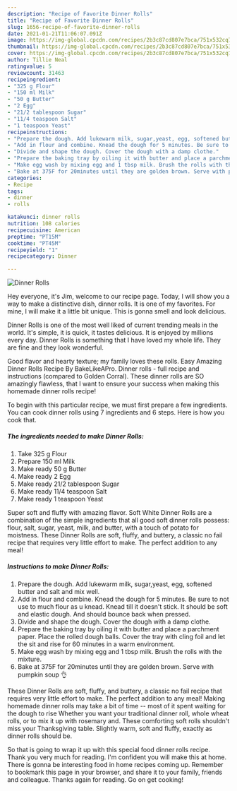 ```yaml
---
description: "Recipe of Favorite Dinner Rolls"
title: "Recipe of Favorite Dinner Rolls"
slug: 1656-recipe-of-favorite-dinner-rolls
date: 2021-01-21T11:06:07.091Z
image: https://img-global.cpcdn.com/recipes/2b3c87cd807e7bca/751x532cq70/dinner-rolls-recipe-main-photo.jpg
thumbnail: https://img-global.cpcdn.com/recipes/2b3c87cd807e7bca/751x532cq70/dinner-rolls-recipe-main-photo.jpg
cover: https://img-global.cpcdn.com/recipes/2b3c87cd807e7bca/751x532cq70/dinner-rolls-recipe-main-photo.jpg
author: Tillie Neal
ratingvalue: 5
reviewcount: 31463
recipeingredient:
- "325 g Flour"
- "150 ml Milk"
- "50 g Butter"
- "2 Egg"
- "21/2 tablespoon Sugar"
- "11/4 teaspoon Salt"
- "1 teaspoon Yeast"
recipeinstructions:
- "Prepare the dough. Add lukewarm milk, sugar,yeast, egg, softened butter and salt and mix well."
- "Add in flour and combine. Knead the dough for 5 minutes. Be sure to not use to much flour as u knead. Knead till it doesn&#39;t stick. It should be soft and elastic dough. And should bounce back when pressed."
- "Divide and shape the dough. Cover the dough with a damp clothe."
- "Prepare the baking tray by oiling it with butter and place a parchment paper. Place the rolled dough balls. Cover the tray with cling foil and let the sit and rise for 60 minutes in a warm environment."
- "Make egg wash by mixing egg and 1 tbsp milk. Brush the rolls with the mixture."
- "Bake at 375F for 20minutes until they are golden brown. Serve with pumpkin soup 👌"
categories:
- Recipe
tags:
- dinner
- rolls

katakunci: dinner rolls 
nutrition: 108 calories
recipecuisine: American
preptime: "PT15M"
cooktime: "PT45M"
recipeyield: "1"
recipecategory: Dinner

---
```



![Dinner Rolls](https://img-global.cpcdn.com/recipes/2b3c87cd807e7bca/751x532cq70/dinner-rolls-recipe-main-photo.jpg)

Hey everyone, it's Jim, welcome to our recipe page. Today, I will show you a way to make a distinctive dish, dinner rolls. It is one of my favorites. For mine, I will make it a little bit unique. This is gonna smell and look delicious.

Dinner Rolls is one of the most well liked of current trending meals in the world. It's simple, it is quick, it tastes delicious. It is enjoyed by millions every day. Dinner Rolls is something that I have loved my whole life. They are fine and they look wonderful.

Good flavor and hearty texture; my family loves these rolls. Easy Amazing Dinner Rolls Recipe By BakeLikeAPro. Dinner rolls - full recipe and instructions (compared to Golden Corral). These dinner rolls are SO amazingly flawless, that I want to ensure your success when making this homemade dinner rolls recipe!


To begin with this particular recipe, we must first prepare a few ingredients. You can cook dinner rolls using 7 ingredients and 6 steps. Here is how you cook that.

<!--inarticleads1-->

##### The ingredients needed to make Dinner Rolls:

1. Take 325 g Flour
1. Prepare 150 ml Milk
1. Make ready 50 g Butter
1. Make ready 2 Egg
1. Make ready 21/2 tablespoon Sugar
1. Make ready 11/4 teaspoon Salt
1. Make ready 1 teaspoon Yeast


Super soft and fluffy with amazing flavor. Soft White Dinner Rolls are a combination of the simple ingredients that all good soft dinner rolls possess: flour, salt, sugar, yeast, milk, and butter, with a touch of potato for moistness. These Dinner Rolls are soft, fluffy, and buttery, a classic no fail recipe that requires very little effort to make. The perfect addition to any meal! 

<!--inarticleads2-->

##### Instructions to make Dinner Rolls:

1. Prepare the dough. Add lukewarm milk, sugar,yeast, egg, softened butter and salt and mix well.
1. Add in flour and combine. Knead the dough for 5 minutes. Be sure to not use to much flour as u knead. Knead till it doesn&#39;t stick. It should be soft and elastic dough. And should bounce back when pressed.
1. Divide and shape the dough. Cover the dough with a damp clothe.
1. Prepare the baking tray by oiling it with butter and place a parchment paper. Place the rolled dough balls. Cover the tray with cling foil and let the sit and rise for 60 minutes in a warm environment.
1. Make egg wash by mixing egg and 1 tbsp milk. Brush the rolls with the mixture.
1. Bake at 375F for 20minutes until they are golden brown. Serve with pumpkin soup 👌


These Dinner Rolls are soft, fluffy, and buttery, a classic no fail recipe that requires very little effort to make. The perfect addition to any meal! Making homemade dinner rolls may take a bit of time -- most of it spent waiting for the dough to rise Whether you want your traditional dinner roll, whole wheat rolls, or to mix it up with rosemary and. These comforting soft rolls shouldn&#39;t miss your Thanksgiving table. Slightly warm, soft and fluffy, exactly as dinner rolls should be. 

So that is going to wrap it up with this special food dinner rolls recipe. Thank you very much for reading. I'm confident you will make this at home. There is gonna be interesting food in home recipes coming up. Remember to bookmark this page in your browser, and share it to your family, friends and colleague. Thanks again for reading. Go on get cooking!
